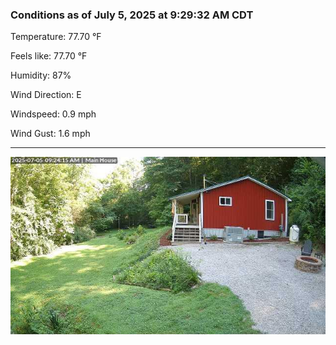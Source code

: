 ### Conditions as of July 5, 2025 at 9:29:32 AM CDT 

Temperature: 77.70 &deg;F

Feels like: 77.70 &deg;F

Humidity: 87%

Wind Direction: E

Windspeed: 0.9 mph

Wind Gust: 1.6 mph

---

<img src="./images/latest.jpeg"/>

